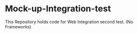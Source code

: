 # Mock-up-Integration-test
This Repository holds code for Web Integration second test. (No Frameworks)
